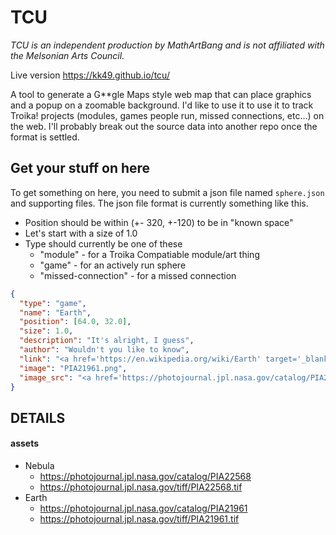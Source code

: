 # TCU
_TCU is an independent production by MathArtBang and is not affiliated with the Melsonian Arts Council._

Live version https://kk49.github.io/tcu/

A tool to generate a G**gle Maps style web map that can place graphics and a popup on a zoomable background. 
I'd like to use it to use it to track Troika! projects (modules, games people run, missed connections, etc...) 
on the web. I'll probably break out the source data into another repo once the format is settled.

## Get your stuff on here
To get something on here, you need to submit a json file named `sphere.json` and supporting files.
The json file format is currently something like this.
* Position should be within (+- 320, +-120) to be in "known space"
* Let's start with a size of 1.0
* Type should currently be one of these
  * "module" - for a Troika Compatiable module/art thing
  * "game" - for an actively run sphere
  * "missed-connection" - for a missed connection

```json
{
  "type": "game",
  "name": "Earth",
  "position": [64.0, 32.0],
  "size": 1.0,
  "description": "It's alright, I guess",
  "author": "Wouldn't you like to know",
  "link": "<a href='https://en.wikipedia.org/wiki/Earth' target='_blank'>Wikipedia: Earth</a>",
  "image": "PIA21961.png",
  "image_src": "<a href='https://photojournal.jpl.nasa.gov/catalog/PIA21961' target='_blank'>Image Source</a>"
}
```


## DETAILS
#### assets
* Nebula
    * https://photojournal.jpl.nasa.gov/catalog/PIA22568
    * https://photojournal.jpl.nasa.gov/tiff/PIA22568.tif
* Earth
    * https://photojournal.jpl.nasa.gov/catalog/PIA21961
    * https://photojournal.jpl.nasa.gov/tiff/PIA21961.tif
